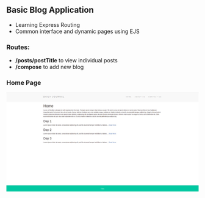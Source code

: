 ## Basic Blog Application

- Learning Express Routing
- Common interface and dynamic pages using EJS

### Routes:

- **/posts/postTitle** to view individual posts
- **/compose** to add new blog

### Home Page

![Home page](home.jpeg)
